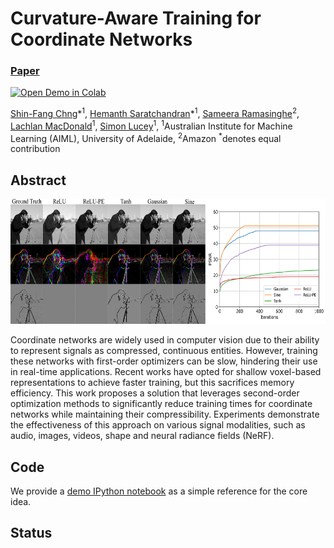 # Curvature-Aware Training for Coordinate Networks
### [Paper](https://arxiv.org/abs/2305.08552)
[![Open Demo in Colab](https://colab.research.google.com/assets/colab-badge.svg)](https://colab.research.google.com/drive/1PYSs4UCOVHn2A5qze61WzgGTY9uuwMsT?authuser=2#scrollTo=Jozp8Gv2HWuy)<br>

[Shin-Fang Chng](https://sfchng.github.io)\*<sup>1</sup>,
[Hemanth Saratchandran]()\*<sup>1</sup>,
[Sameera Ramasinghe]()<sup>2</sup>,
[Lachlan MacDonald]()<sup>1</sup>,
[Simon Lucey]()<sup>1</sup>,
<sup>1</sup>Australian Institute for Machine Learning (AIML), University of Adelaide, <sup>2</sup>Amazon 
<sup>*</sup>denotes equal contribution


## Abstract
<img src="misc/gradient.png" width="900" height="200">

Coordinate networks are widely used in computer vision due to their ability to represent signals as compressed, continuous entities. However, training these networks with first-order optimizers can be slow, hindering their use in real-time applications. Recent works have opted for shallow voxel-based representations to achieve faster training, but this sacrifices memory efficiency. This work proposes a solution that leverages second-order optimization methods to significantly reduce training times for coordinate networks while maintaining their compressibility. Experiments demonstrate the effectiveness of this approach on various signal modalities, such as audio, images, videos, shape and neural radiance fields (NeRF).

## Code
We provide a [demo IPython notebook](https://colab.research.google.com/drive/1PYSs4UCOVHn2A5qze61WzgGTY9uuwMsT?authuser=2#scrollTo=Jozp8Gv2HWuy) as a simple reference for the core idea. 

## Status



